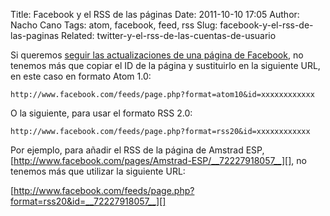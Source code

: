 Title: Facebook y el RSS de las páginas
Date: 2011-10-10 17:05
Author: Nacho Cano
Tags: atom, facebook, feed, rss
Slug: facebook-y-el-rss-de-las-paginas
Related: twitter-y-el-rss-de-las-cuentas-de-usuario

Si queremos [seguir las actualizaciones de una página de Facebook][], no
tenemos más que copiar el ID de la página y sustituirlo en la siguiente
URL, en este caso en formato Atom 1.0:

    http://www.facebook.com/feeds/page.php?format=atom10&id=xxxxxxxxxxxx

O la siguiente, para usar el formato RSS 2.0:

    http://www.facebook.com/feeds/page.php?format=rss20&id=xxxxxxxxxxxx

Por ejemplo, para añadir el RSS de la página de Amstrad ESP,
[http://www.facebook.com/pages/Amstrad-ESP/__72227918057__][], no
tenemos más que utilizar la siguiente URL:

[http://www.facebook.com/feeds/page.php?format=rss20&id=__72227918057__][]

  [seguir las actualizaciones de una página de Facebook]: http://rubenbaston.org/rss-paginas-facebook/
    "seguir las actualizaciones de una página de Facebook"
  [http://www.facebook.com/pages/Amstrad-ESP/__72227918057__]: http://www.facebook.com/pages/Amstrad-ESP/72227918057
    "Amstrad ESP"
  [http://www.facebook.com/feeds/page.php?format=rss20&id=__72227918057__]:
    http://www.facebook.com/feeds/page.php?format=rss20&id=72227918057
    "Amstrad ESP. Facebook Page RSS"
